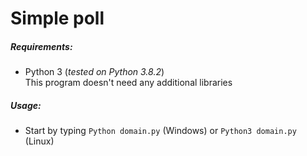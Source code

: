 # Simple poll
##### Requirements:
* Python 3 (*tested on Python 3.8.2*)
<br>This program doesn't need any additional libraries
##### Usage:
* Start by typing `Python domain.py` (Windows) or `Python3 domain.py` (Linux)